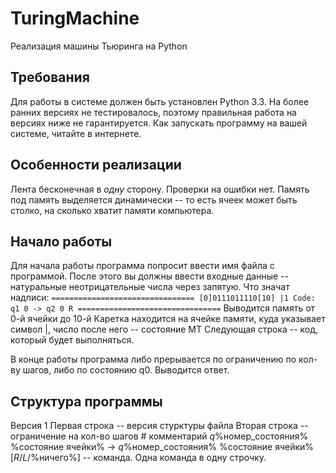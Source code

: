 TuringMachine
=============

Реализация машины Тьюринга на Python

Требования
----------
Для работы в системе должен быть установлен Python 3.3. На более ранних версиях не тестировалось, поэтому правильная работа на версиях ниже не гарантируется. Как запускать программу на вашей системе, читайте в интернете.

Особенности реализации
----------------------
Лента бесконечная в *одну* сторону.
Проверки на ошибки нет.
Память под память выделяется динамически -- то есть ячеек может быть столко, на сколько хватит памяти компьютера.

Начало работы
-------------
Для начала работы программа попросит ввести имя файла с программой.
После этого вы должны ввести входные данные -- натуральные неотрицательные числа через запятую.
Что значат надписи:
`================================
[0]0111011110[10]
   |1
Code: q1 0 -> q2 0 R
================================`
Выводится память от 0-й ячейки до 10-й
Каретка находится на ячейке памяти, куда указывает символ |, число после него -- состояние МТ
Следующая строка -- код, который будет выполняться.

В конце работы программа либо прерывается по ограничению по кол-ву шагов, либо по состоянию q0.
Выводится ответ.

Структура программы
-------------------
Версия 1
Первая строка -- версия стурктуры файла
Вторая строка -- ограничение на кол-во шагов
\# комментарий
*q*%номер\_состояния% %состояние ячейки% -> *q*%номер\_состояния% %состояние ячейки% [*R*/*L*/%ничего%] -- команда.
Одна команда в одну строчку.
